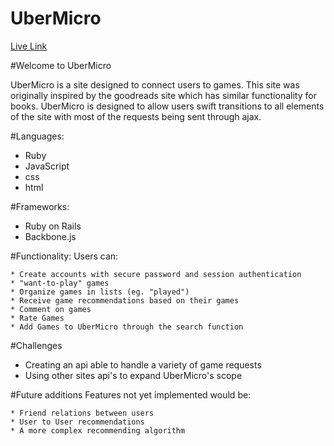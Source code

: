 # UberMicro

[Live Link][live]

[live]: http://www.ubermicro.link/


#Welcome to UberMicro

UberMicro is a site designed to connect users to games. This site was originally inspired by the goodreads site which has similar functionality for books. UberMicro is designed to allow users swift transitions to all elements of the site with most of the requests being sent through ajax.

#Languages:
* Ruby
* JavaScript
* css
* html

#Frameworks:
* Ruby on Rails
* Backbone.js

#Functionality:
  Users can:

    * Create accounts with secure password and session authentication
    * "want-to-play" games
    * Organize games in lists (eg. "played")
    * Receive game recommendations based on their games
    * Comment on games
    * Rate Games
    * Add Games to UberMicro through the search function

#Challenges
  * Creating an api able to handle a variety of game requests
  * Using other sites api's to expand UberMicro's scope

#Future additions
  Features not yet implemented would be:
  
    * Friend relations between users
    * User to User recommendations
    * A more complex recommending algorithm
